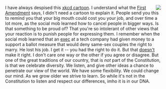 <img src="http://scripting.com/images/2017/05/30/elephant.png" border="0" align="right">I have always despised this <a href="http://scripting.com/images/2019/11/06/cartoonFullSize.png">xkcd cartoon</a>. I understand what the <a href="https://en.wikipedia.org/wiki/First_Amendment_to_the_United_States_Constitution">First Amendment</a> says, I didn't need a cartoon to explain it. People send you this to remind you that your big mouth could cost you your job, and over time a lot more, as the social mob learned how to cancel people in bigger ways. Is that something to be proud of? That you're so intolerant of other views that your reaction is to punish people for expressing them. I remember when the social mob learned that an <a href="https://en.wikipedia.org/wiki/Brendan_Eich#Mozilla">exec</a> at a tech company had given money to a support a ballot measure that would deny same-sex couples the right to marry. He lost his job. I get it -- you had the right to do it. But that <a href="http://scripting.com/2014/04/03/politicsNecessarilyCreatesDivisions.html">doesn't</a> make it right. I don't care one way or the other if you agree or disagree. But one of the great traditions of our country, that is <i>not</i> part of the Constitution, is that we celebrate diversity. We listen, and give other ideas a chance to penetrate our view of the world. We have some flexibility. We could change our mind. As we grow older we strive to learn. So while it's not in the Constitution to listen and respect our differences, imho it is in our DNA. 
